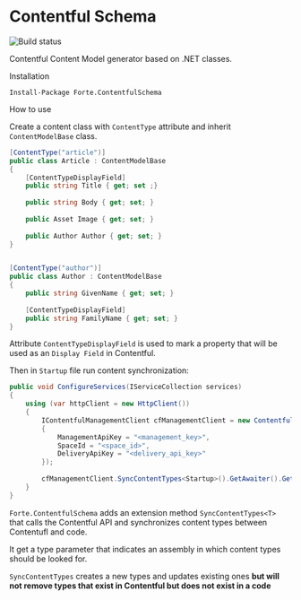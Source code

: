 # Contentful Schema
![Build status](https://fortedigital.visualstudio.com/_apis/public/build/definitions/6b69c53b-f269-41dc-80b8-cd777360f810/9/badge)


Contentful Content Model generator based on .NET classes.

Installation
```
Install-Package Forte.ContentfulSchema

```

How to use

Create a content class with `ContentType` attribute and inherit `ContentModelBase` class.

```c#
[ContentType("article")]
public class Article : ContentModelBase
{
    [ContentTypeDisplayField]
    public string Title { get; set ;}
    
    public string Body { get; set; }
    
    public Asset Image { get; set; }
    
    public Author Author { get; set; }
} 


[ContentType("author")]
public class Author : ContentModelBase
{    
    public string GivenName { get; set; }
    
    [ContentTypeDisplayField]    
    public string FamilyName { get; set; }
} 
```

Attribute `ContentTypeDisplayField` is used to mark a property that will be used as an `Display Field` in Contentful.

Then in `Startup` file run content synchronization:

```c#
public void ConfigureServices(IServiceCollection services)
{
    using (var httpClient = new HttpClient())
    {
        IContentfulManagementClient cfManagementClient = new ContentfulManagementClient(httpClient, new ContentfulOptions
        {
            ManagementApiKey = "<management_key>",
            SpaceId = "<space_id>",
            DeliveryApiKey = "<delivery_api_key>"
        });
        
        cfManagementClient.SyncContentTypes<Startup>().GetAwaiter().GetResult();
    }
}
```

`Forte.ContentfulSchema` adds an extension method `SyncContentTypes<T>` that calls the Contentful API and synchronizes content types between Contentufl and code.

It get a type parameter that indicates an assembly in which content types should be looked for.

`SyncContentTypes` creates a new types and updates existing ones **but will not remove types that exist in Contentful but does not exist in a code**

